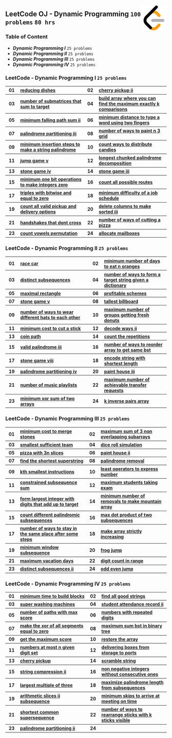 <picture><img align="right" width="80" src="/logos/leetcode.png"></img></picture>

## LeetCode OJ - Dynamic Programming `100 problems` `80 hrs`

### Table of Content

- ***Dynamic Programming I***        `25 problems`
- ***Dynamic Programming II***       `25 problems`
- ***Dynamic Programming III***      `25 problems`
- ***Dynamic Programming IV***       `25 problems`

### LeetCode - Dynamic Programming I `25 problems`

<table>
    <tbody>
        <tr>
<th align="center" width="50px">01</th><th align="left" width="550px"><a href="https://leetcode.com/problems/reducing-dishes/">reducing dishes</a></th>
<th align="center" width="50px">02</th><th align="left" width="550px"><a href="https://leetcode.com/problems/cherry-pickup-ii/">cherry pickup ii</a></th>
        </tr>
        <tr>
<th align="center" width="50px">03</th><th align="left" width="550px"><a href="https://leetcode.com/problems/number-of-submatrices-that-sum-to-target/">number of submatrices that sum to target</a></th>
<th align="center" width="50px">04</th><th align="left" width="550px"><a href="https://leetcode.com/problems/build-array-where-you-can-find-the-maximum-exactly-k-comparisons/">build array where you can find the maximum exactly k comparisons</a></th>
        </tr>
        <tr>
<th align="center" width="50px">05</th><th align="left" width="550px"><a href="https://leetcode.com/problems/minimum-falling-path-sum-ii/">minimum falling path sum ii</a></th>
<th align="center" width="50px">06</th><th align="left" width="550px"><a href="https://leetcode.com/problems/minimum-distance-to-type-a-word-using-two-fingers/">minimum distance to type a word using two fingers</a></th>
        </tr>
        <tr>
<th align="center" width="50px">07</th><th align="left" width="550px"><a href="https://leetcode.com/problems/palindrome-partitioning-iii/">palindrome partitioning iii</a></th>
<th align="center" width="50px">08</th><th align="left" width="550px"><a href="https://leetcode.com/problems/number-of-ways-to-paint-n-3-grid/">number of ways to paint n 3 grid</a></th>
        </tr>
        <tr>
<th align="center" width="50px">09</th><th align="left" width="550px"><a href="https://leetcode.com/problems/minimum-insertion-steps-to-make-a-string-palindrome/">minimum insertion steps to make a string palindrome</a></th>
<th align="center" width="50px">10</th><th align="left" width="550px"><a href="https://leetcode.com/problems/count-ways-to-distribute-candies/">count ways to distribute candies</a></th>
        </tr>
        <tr>
<th align="center" width="50px">11</th><th align="left" width="550px"><a href="https://leetcode.com/problems/jump-game-v/">jump game v</a></th>
<th align="center" width="50px">12</th><th align="left" width="550px"><a href="https://leetcode.com/problems/longest-chunked-palindrome-decomposition/">longest chunked palindrome decomposition</a></th>
        </tr>
        <tr>
<th align="center" width="50px">13</th><th align="left" width="550px"><a href="https://leetcode.com/problems/stone-game-iv/">stone game iv</a></th>
<th align="center" width="50px">14</th><th align="left" width="550px"><a href="https://leetcode.com/problems/stone-game-iii/">stone game iii</a></th>
        </tr>
        <tr>
<th align="center" width="50px">15</th><th align="left" width="550px"><a href="https://leetcode.com/problems/minimum-one-bit-operations-to-make-integers-zero/">minimum one bit operations to make integers zero</a></th>
<th align="center" width="50px">16</th><th align="left" width="550px"><a href="https://leetcode.com/problems/count-all-possible-routes/">count all possible routes</a></th>
        </tr>
        <tr>
<th align="center" width="50px">17</th><th align="left" width="550px"><a href="https://leetcode.com/problems/triples-with-bitwise-and-equal-to-zero/">triples with bitwise and equal to zero</a></th>
<th align="center" width="50px">18</th><th align="left" width="550px"><a href="https://leetcode.com/problems/minimum-difficulty-of-a-job-schedule/">minimum difficulty of a job schedule</a></th>
        </tr>
        <tr>
<th align="center" width="50px">19</th><th align="left" width="550px"><a href="https://leetcode.com/problems/count-all-valid-pickup-and-delivery-options/">count all valid pickup and delivery options</a></th>
<th align="center" width="50px">20</th><th align="left" width="550px"><a href="https://leetcode.com/problems/delete-columns-to-make-sorted-iii/">delete columns to make sorted iii</a></th>
        </tr>
        <tr>
<th align="center" width="50px">21</th><th align="left" width="550px"><a href="https://leetcode.com/problems/handshakes-that-dont-cross/">handshakes that dont cross</a></th>
<th align="center" width="50px">22</th><th align="left" width="550px"><a href="https://leetcode.com/problems/number-of-ways-of-cutting-a-pizza/">number of ways of cutting a pizza</a></th>
        </tr>
        <tr>
<th align="center" width="50px">23</th><th align="left" width="550px"><a href="https://leetcode.com/problems/count-vowels-permutation/">count vowels permutation</a></th>
<th align="center" width="50px">24</th><th align="left" width="550px"><a href="https://leetcode.com/problems/allocate-mailboxes/">allocate mailboxes</a></th>
        </tr>
    </tbody>
</table>

### LeetCode - Dynamic Programming II `25 problems`

<table>
    <tbody>
        <tr>
<th align="center" width="50px">01</th><th align="left" width="550px"><a href="https://leetcode.com/problems/race-car/">race car</a></th>
<th align="center" width="50px">02</th><th align="left" width="550px"><a href="https://leetcode.com/problems/minimum-number-of-days-to-eat-n-oranges/">minimum number of days to eat n oranges</a></th>
        </tr>
        <tr>
<th align="center" width="50px">03</th><th align="left" width="550px"><a href="https://leetcode.com/problems/distinct-subsequences/">distinct subsequences</a></th>
<th align="center" width="50px">04</th><th align="left" width="550px"><a href="https://leetcode.com/problems/number-of-ways-to-form-a-target-string-given-a-dictionary/">number of ways to form a target string given a dictionary</a></th>
        </tr>
        <tr>
<th align="center" width="50px">05</th><th align="left" width="550px"><a href="https://leetcode.com/problems/maximal-rectangle/">maximal rectangle</a></th>
<th align="center" width="50px">06</th><th align="left" width="550px"><a href="https://leetcode.com/problems/profitable-schemes/">profitable schemes</a></th>
        </tr>
        <tr>
<th align="center" width="50px">07</th><th align="left" width="550px"><a href="https://leetcode.com/problems/stone-game-v/">stone game v</a></th>
<th align="center" width="50px">08</th><th align="left" width="550px"><a href="https://leetcode.com/problems/tallest-billboard/">tallest billboard</a></th>
        </tr>
        <tr>
<th align="center" width="50px">09</th><th align="left" width="550px"><a href="https://leetcode.com/problems/number-of-ways-to-wear-different-hats-to-each-other/">number of ways to wear different hats to each other</a></th>
<th align="center" width="50px">10</th><th align="left" width="550px"><a href="https://leetcode.com/problems/maximum-number-of-groups-getting-fresh-donuts/">maximum number of groups getting fresh donuts</a></th>
        </tr>
        <tr>
<th align="center" width="50px">11</th><th align="left" width="550px"><a href="https://leetcode.com/problems/minimum-cost-to-cut-a-stick/">minimum cost to cut a stick</a></th>
<th align="center" width="50px">12</th><th align="left" width="550px"><a href="https://leetcode.com/problems/decode-ways-ii/">decode ways ii</a></th>
        </tr>
        <tr>
<th align="center" width="50px">13</th><th align="left" width="550px"><a href="https://leetcode.com/problems/coin-path/">coin path</a></th>
<th align="center" width="50px">14</th><th align="left" width="550px"><a href="https://leetcode.com/problems/count-the-repetitions/">count the repetitions</a></th>
        </tr>
        <tr>
<th align="center" width="50px">15</th><th align="left" width="550px"><a href="https://leetcode.com/problems/valid-palindrome-iii/">valid palindrome iii</a></th>
<th align="center" width="50px">16</th><th align="left" width="550px"><a href="https://leetcode.com/problems/number-of-ways-to-reorder-array-to-get-same-bst/">number of ways to reorder array to get same bst</a></th>
        </tr>
        <tr>
<th align="center" width="50px">17</th><th align="left" width="550px"><a href="https://leetcode.com/problems/stone-game-viii/">stone game viii</a></th>
<th align="center" width="50px">18</th><th align="left" width="550px"><a href="https://leetcode.com/problems/encode-string-with-shortest-length/">encode string with shortest length</a></th>
        </tr>
        <tr>
<th align="center" width="50px">19</th><th align="left" width="550px"><a href="https://leetcode.com/problems/palindrome-partitioning-iv/">palindrome partitioning iv</a></th>
<th align="center" width="50px">20</th><th align="left" width="550px"><a href="https://leetcode.com/problems/paint-house-iii/">paint house iii</a></th>
        </tr>
        <tr>
<th align="center" width="50px">21</th><th align="left" width="550px"><a href="https://leetcode.com/problems/number-of-music-playlists/">number of music playlists</a></th>
<th align="center" width="50px">22</th><th align="left" width="550px"><a href="https://leetcode.com/problems/maximum-number-of-achievable-transfer-requests/">maximum number of achievable transfer requests</a></th>
        </tr>
        <tr>
<th align="center" width="50px">23</th><th align="left" width="550px"><a href="https://leetcode.com/problems/minimum-xor-sum-of-two-arrays/">minimum xor sum of two arrays</a></th>
<th align="center" width="50px">24</th><th align="left" width="550px"><a href="https://leetcode.com/problems/k-inverse-pairs-array/">k inverse pairs array</a></th>
        </tr>
    </tbody>
</table>

### LeetCode - Dynamic Programming III `25 problems`

<table>
    <tbody>
        <tr>
<th align="center" width="50px">01</th><th align="left" width="550px"><a href="https://leetcode.com/problems/minimum-cost-to-merge-stones/">minimum cost to merge stones</a></th>
<th align="center" width="50px">02</th><th align="left" width="550px"><a href="https://leetcode.com/problems/maximum-sum-of-3-non-overlapping-subarrays/">maximum sum of 3 non overlapping subarrays</a></th>
        </tr>
        <tr>
<th align="center" width="50px">03</th><th align="left" width="550px"><a href="https://leetcode.com/problems/smallest-sufficient-team/">smallest sufficient team</a></th>
<th align="center" width="50px">04</th><th align="left" width="550px"><a href="https://leetcode.com/problems/dice-roll-simulation/">dice roll simulation</a></th>
        </tr>
        <tr>
<th align="center" width="50px">05</th><th align="left" width="550px"><a href="https://leetcode.com/problems/pizza-with-3n-slices/">pizza with 3n slices</a></th>
<th align="center" width="50px">06</th><th align="left" width="550px"><a href="https://leetcode.com/problems/paint-house-ii/">paint house ii</a></th>
        </tr>
        <tr>
<th align="center" width="50px">07</th><th align="left" width="550px"><a href="https://leetcode.com/problems/find-the-shortest-superstring/">find the shortest superstring</a></th>
<th align="center" width="50px">08</th><th align="left" width="550px"><a href="https://leetcode.com/problems/palindrome-removal/">palindrome removal</a></th>
        </tr>
        <tr>
<th align="center" width="50px">09</th><th align="left" width="550px"><a href="https://leetcode.com/problems/kth-smallest-instructions/">kth smallest instructions</a></th>
<th align="center" width="50px">10</th><th align="left" width="550px"><a href="https://leetcode.com/problems/least-operators-to-express-number/">least operators to express number</a></th>
        </tr>
        <tr>
<th align="center" width="50px">11</th><th align="left" width="550px"><a href="https://leetcode.com/problems/constrained-subsequence-sum/">constrained subsequence sum</a></th>
<th align="center" width="50px">12</th><th align="left" width="550px"><a href="https://leetcode.com/problems/maximum-students-taking-exam/">maximum students taking exam</a></th>
        </tr>
        <tr>
<th align="center" width="50px">13</th><th align="left" width="550px"><a href="https://leetcode.com/problems/form-largest-integer-with-digits-that-add-up-to-target/">form largest integer with digits that add up to target</a></th>
<th align="center" width="50px">14</th><th align="left" width="550px"><a href="https://leetcode.com/problems/minimum-number-of-removals-to-make-mountain-array/">minimum number of removals to make mountain array</a></th>
        </tr>
        <tr>
<th align="center" width="50px">15</th><th align="left" width="550px"><a href="https://leetcode.com/problems/count-different-palindromic-subsequences/">count different palindromic subsequences</a></th>
<th align="center" width="50px">16</th><th align="left" width="550px"><a href="https://leetcode.com/problems/max-dot-product-of-two-subsequences/">max dot product of two subsequences</a></th>
        </tr>
        <tr>
<th align="center" width="50px">17</th><th align="left" width="550px"><a href="https://leetcode.com/problems/number-of-ways-to-stay-in-the-same-place-after-some-steps/">number of ways to stay in the same place after some steps</a></th>
<th align="center" width="50px">18</th><th align="left" width="550px"><a href="https://leetcode.com/problems/make-array-strictly-increasing/">make array strictly increasing</a></th>
        </tr>
        <tr>
<th align="center" width="50px">19</th><th align="left" width="550px"><a href="https://leetcode.com/problems/minimum-window-subsequence/">minimum window subsequence</a></th>
<th align="center" width="50px">20</th><th align="left" width="550px"><a href="https://leetcode.com/problems/frog-jump/">frog jump</a></th>
        </tr>
        <tr>
<th align="center" width="50px">21</th><th align="left" width="550px"><a href="https://leetcode.com/problems/maximum-vacation-days/">maximum vacation days</a></th>
<th align="center" width="50px">22</th><th align="left" width="550px"><a href="https://leetcode.com/problems/digit-count-in-range/">digit count in range</a></th>
        </tr>
        <tr>
<th align="center" width="50px">23</th><th align="left" width="550px"><a href="https://leetcode.com/problems/distinct-subsequences-ii/">distinct subsequences ii</a></th>
<th align="center" width="50px">24</th><th align="left" width="550px"><a href="https://leetcode.com/problems/odd-even-jump/">odd even jump</a></th>
        </tr>
    </tbody>
</table>

### LeetCode - Dynamic Programming IV `25 problems`

<table>
    <tbody>
        <tr>
<th align="center" width="50px">01</th><th align="left" width="550px"><a href="https://leetcode.com/problems/minimum-time-to-build-blocks/">minimum time to build blocks</a></th>
<th align="center" width="50px">02</th><th align="left" width="550px"><a href="https://leetcode.com/problems/find-all-good-strings/">find all good strings</a></th>
        </tr>
        <tr>
<th align="center" width="50px">03</th><th align="left" width="550px"><a href="https://leetcode.com/problems/super-washing-machines/">super washing machines</a></th>
<th align="center" width="50px">04</th><th align="left" width="550px"><a href="https://leetcode.com/problems/student-attendance-record-ii/">student attendance record ii</a></th>
        </tr>
        <tr>
<th align="center" width="50px">05</th><th align="left" width="550px"><a href="https://leetcode.com/problems/number-of-paths-with-max-score/">number of paths with max score</a></th>
<th align="center" width="50px">06</th><th align="left" width="550px"><a href="https://leetcode.com/problems/numbers-with-repeated-digits/">numbers with repeated digits</a></th>
        </tr>
        <tr>
<th align="center" width="50px">07</th><th align="left" width="550px"><a href="https://leetcode.com/problems/make-the-xor-of-all-segments-equal-to-zero/">make the xor of all segments equal to zero</a></th>
<th align="center" width="50px">08</th><th align="left" width="550px"><a href="https://leetcode.com/problems/maximum-sum-bst-in-binary-tree/">maximum sum bst in binary tree</a></th>
        </tr>
        <tr>
<th align="center" width="50px">09</th><th align="left" width="550px"><a href="https://leetcode.com/problems/get-the-maximum-score/">get the maximum score</a></th>
<th align="center" width="50px">10</th><th align="left" width="550px"><a href="https://leetcode.com/problems/restore-the-array/">restore the array</a></th>
        </tr>
        <tr>
<th align="center" width="50px">11</th><th align="left" width="550px"><a href="https://leetcode.com/problems/numbers-at-most-n-given-digit-set/">numbers at most n given digit set</a></th>
<th align="center" width="50px">12</th><th align="left" width="550px"><a href="https://leetcode.com/problems/delivering-boxes-from-storage-to-ports/">delivering boxes from storage to ports</a></th>
        </tr>
        <tr>
<th align="center" width="50px">13</th><th align="left" width="550px"><a href="https://leetcode.com/problems/cherry-pickup/">cherry pickup</a></th>
<th align="center" width="50px">14</th><th align="left" width="550px"><a href="https://leetcode.com/problems/scramble-string/">scramble string</a></th>
        </tr>
        <tr>
<th align="center" width="50px">15</th><th align="left" width="550px"><a href="https://leetcode.com/problems/string-compression-ii/">string compression ii</a></th>
<th align="center" width="50px">16</th><th align="left" width="550px"><a href="https://leetcode.com/problems/non-negative-integers-without-consecutive-ones/">non negative integers without consecutive ones</a></th>
        </tr>
        <tr>
<th align="center" width="50px">17</th><th align="left" width="550px"><a href="https://leetcode.com/problems/largest-multiple-of-three/">largest multiple of three</a></th>
<th align="center" width="50px">18</th><th align="left" width="550px"><a href="https://leetcode.com/problems/maximize-palindrome-length-from-subsequences/">maximize palindrome length from subsequences</a></th>
        </tr>
        <tr>
<th align="center" width="50px">19</th><th align="left" width="550px"><a href="https://leetcode.com/problems/arithmetic-slices-ii-subsequence/">arithmetic slices ii subsequence</a></th>
<th align="center" width="50px">20</th><th align="left" width="550px"><a href="https://leetcode.com/problems/minimum-skips-to-arrive-at-meeting-on-time/">minimum skips to arrive at meeting on time</a></th>
        </tr>
        <tr>
<th align="center" width="50px">21</th><th align="left" width="550px"><a href="https://leetcode.com/problems/shortest-common-supersequence/">shortest common supersequence</a></th>
<th align="center" width="50px">22</th><th align="left" width="550px"><a href="https://leetcode.com/problems/number-of-ways-to-rearrange-sticks-with-k-sticks-visible/">number of ways to rearrange sticks with k sticks visible</a></th>
        </tr>
        <tr>
<th align="center" width="50px">23</th><th align="left" width="550px"><a href="https://leetcode.com/problems/palindrome-partitioning-ii/">palindrome partitioning ii</a></th>
<th align="center" width="50px">24</th><th align="left" width="550px"></th>
        </tr>
    </tbody>
</table>
